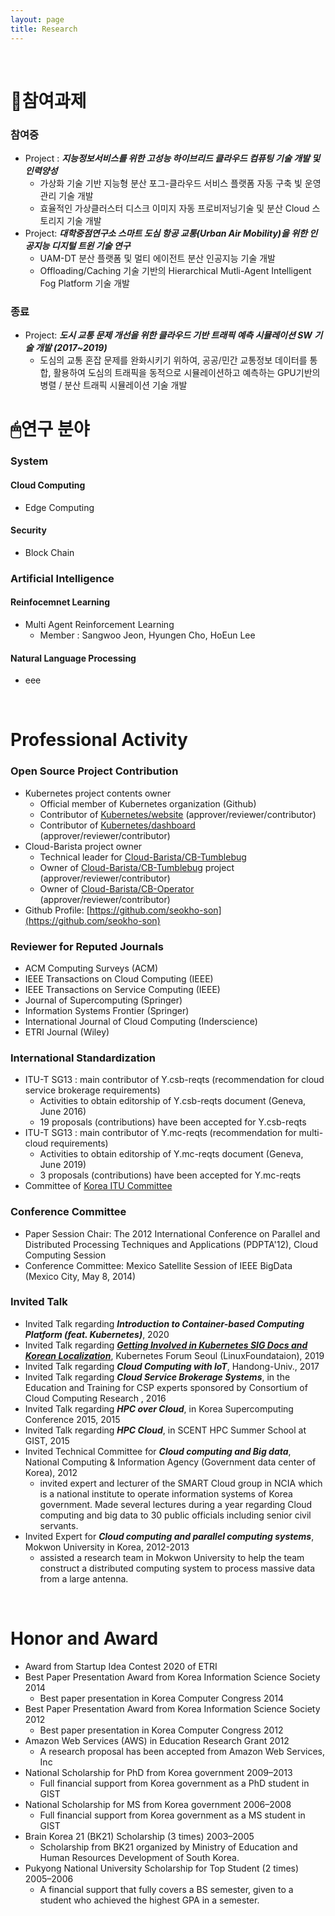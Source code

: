 ```yaml
---
layout: page
title: Research
---
```


<br/>


# 🏢참여과제

### 참여중
* Project : _**지능정보서비스를 위한 고성능 하이브리드 클라우드 컴퓨팅 기술 개발 및 인력양성**_
  * 가상화 기술 기반 지능형 분산 포그-클라우드 서비스 플랫폼 자동 구축 빛 운영관리 기술 개발 
  * 효율적인 가상클러스터 디스크 이미지 자동 프로비저닝기술 및 분산 Cloud 스토리지 기술 개발
* Project: _**대학중점연구소 스마트 도심 항공 교통(Urban Air Mobility)을 위한 인공지능 디지털 트윈 기술 연구**_
  * UAM-DT 분산 플랫폼 및 멀티 에이전트 분산 인공지능 기술 개발
  * Offloading/Caching 기술 기반의 Hierarchical Mutli-Agent Intelligent Fog Platform 기술 개발

### 종료
* Project: _**도시 교통 문제 개선을 위한 클라우드 기반 트래픽 예측 시뮬레이션 SW 기술 개발 (2017~2019)**_
  * 도심의 교통 혼잡 문제를 완화시키기 위하여, 공공/민간 교통정보 데이터를 통합, 활용하여 도심의 트래픽을 동적으로 시뮬레이션하고 예측하는 GPU기반의 병렬 / 분산  트래픽 시뮬레이션 기술 개발

# 🖱연구 분야

### System

#### Cloud Computing
* Edge Computing

#### Security

* Block Chain 

### Artificial Intelligence

#### Reinfocemnet Learning 
* Multi Agent Reinforcement Learning
  * Member : Sangwoo Jeon, Hyungen Cho, HoEun Lee

#### Natural Language Processing
* eee





<br/>

# Professional Activity

### Open Source Project Contribution

* Kubernetes project contents owner
  * Official member of Kubernetes organization (Github)
  * Contributor of [Kubernetes/website](https://github.com/kubernetes/website) (approver/reviewer/contributor)
  * Contributor of [Kubernetes/dashboard](https://github.com/kubernetes/dashboard) (approver/reviewer/contributor)
* Cloud-Barista project owner
  * Technical leader for [Cloud-Barista/CB-Tumblebug](https://github.com/cloud-barista/cb-tumblebug)
  * Owner of [Cloud-Barista/CB-Tumblebug](https://github.com/cloud-barista/cb-tumblebug) project (approver/reviewer/contributor)
  * Owner of [Cloud-Barista/CB-Operator](https://github.com/cloud-barista/cb-operator) (approver/reviewer/contributor)
* Github Profile: [https://github.com/seokho-son](https://github.com/seokho-son)

### Reviewer for Reputed Journals

* ACM Computing Surveys (ACM)
* IEEE Transactions on Cloud Computing (IEEE)
* IEEE Transactions on Service Computing (IEEE)
* Journal of Supercomputing (Springer)
* Information Systems Frontier (Springer)
* International Journal of Cloud Computing (Inderscience)
* ETRI Journal (Wiley)

### International Standardization

* ITU-T SG13 : main contributor of Y.csb-reqts (recommendation for cloud service brokerage requirements)
  * Activities to obtain editorship of Y.csb-reqts document (Geneva, June 2016)
  * 19 proposals (contributions) have been accepted for Y.csb-reqts
* ITU-T SG13 : main contributor of Y.mc-reqts (recommendation for multi-cloud requirements)
  * Activities to obtain editorship of Y.mc-reqts document (Geneva, June 2019)
  * 3 proposals (contributions) have been accepted for Y.mc-reqts
* Committee of [Korea ITU Committee](https://www.koreaitu.or.kr/)

### Conference Committee

* Paper Session Chair: The 2012 International Conference on Parallel and Distributed Processing Techniques and Applications (PDPTA'12), Cloud Computing Session
* Conference Committee: Mexico Satellite Session of IEEE BigData (Mexico City, May 8, 2014)

### Invited Talk

* Invited Talk regarding **_Introduction to Container-based Computing Platform (feat. Kubernetes)_**, 2020
* Invited Talk regarding [**_Getting Involved in Kubernetes SIG Docs and Korean Localization_**](https://k8sforumseoul19eng.sched.com/event/WIRH/getting-involved-in-kubernetes-sig-docs-and-korean-localization-seokho-son-electronics-and-telecommunications-research-institute-etri-ian-choi-microsoft), Kubernetes Forum Seoul (LinuxFoundataion), 2019
* Invited Talk regarding **_Cloud Computing with IoT_**, Handong-Univ., 2017
* Invited Talk regarding **_Cloud Service Brokerage Systems_**, in the Education and Training for CSP experts sponsored by Consortium of Cloud Computing Research , 2016
* Invited Talk regarding **_HPC over Cloud_**, in Korea Supercomputing Conference 2015, 2015
* Invited Talk regarding **_HPC Cloud_**, in SCENT HPC Summer School at GIST, 2015
* Invited Technical Committee for **_Cloud computing and Big data_**, National Computing & Information Agency (Government data center of Korea), 2012
  * invited expert and lecturer of the SMART Cloud group in NCIA which is a national institute to operate information systems of Korea government. Made several lectures during a year regarding Cloud computing and big data to 30 public officials including senior civil servants.
* Invited Expert for **_Cloud computing and parallel computing systems_**, Mokwon University in Korea, 2012-2013
  * assisted a research team in Mokwon University to help the team construct a distributed computing system to process massive data from a large antenna.


<br/>

# Honor and Award

* Award from Startup Idea Contest 2020 of ETRI
* Best Paper Presentation Award from Korea Information Science Society	2014
  * Best paper presentation in Korea Computer Congress 2014
* Best Paper Presentation Award from Korea Information Science Society	2012
  * Best paper presentation in Korea Computer Congress 2012
* Amazon Web Services (AWS) in Education Research Grant	2012
  * A research proposal has been accepted from Amazon Web Services, Inc
* National Scholarship for PhD from Korea government	2009–2013
  * Full financial support from Korea government as a PhD student in GIST  
* National Scholarship for MS from Korea government	2006–2008
  * Full financial support from Korea government as a MS student in GIST  
* Brain Korea 21 (BK21) Scholarship (3 times)	2003–2005
  * Scholarship from BK21 organized by Ministry of Education and Human Resources Development of South Korea.
* Pukyong National University Scholarship for Top Student (2 times)	2005–2006
  * A financial support that fully covers a BS semester, given to a student who achieved the highest GPA in a semester.
